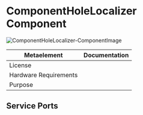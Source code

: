 <!--- This file is generated from the ComponentHoleLocalizer.componentDocumentation model --->
<!--- do not modify this file manually as it will by automatically overwritten by the code generator, modify the model instead and re-generate this file --->

# ComponentHoleLocalizer Component

![ComponentHoleLocalizer-ComponentImage](https://github.com/Servicerobotics-Ulm/ComponentRepository/blob/master/ComponentHoleLocalizer/model/ComponentHoleLocalizerComponentDefinition.jpg)


| Metaelement | Documentation |
|-------------|---------------|
| License |  |
| Hardware Requirements |  |
| Purpose |  |



## Service Ports


